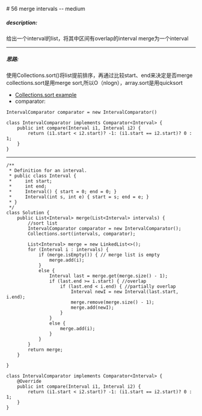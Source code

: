 \# 56 merge intervals -- medium
##### description:
给出一个interval的list，将其中区间有overlap的interval merge为一个interval
****************
##### 思路:
使用Collections.sort()将list提前排序，再通过比较start、end来决定是否merge
collections.sort是用merge sort,所以O（nlogn），array.sort是用quicksort
- [Collections.sort example](https://www.geeksforgeeks.org/collections-sort-java-examples/)
- comparator:  
```
IntervalComparator comparator = new IntervalComparator()

class IntervalComparator implements Comparator<Interval> {
    public int compare(Interval i1, Interval i2) {
        return (i1.start < i2.start)? -1: (i1.start == i2.start)? 0 : 1;
    }
}
```
********
```
/**
 * Definition for an interval.
 * public class Interval {
 *     int start;
 *     int end;
 *     Interval() { start = 0; end = 0; }
 *     Interval(int s, int e) { start = s; end = e; }
 * }
 */
class Solution {
    public List<Interval> merge(List<Interval> intervals) {
        //sort list
        IntervalComparator comparator = new IntervalComparator();
        Collections.sort(intervals, comparator);

        List<Interval> merge = new LinkedList<>();
        for (Interval i : intervals) {
            if (merge.isEmpty()) { // merge list is empty
                merge.add(i);
            }
            else {
                Interval last = merge.get(merge.size() - 1);
                if (last.end >= i.start) { //overlap
                    if (last.end < i.end) { //partially overlap
                        Interval newI = new Interval(last.start, i.end);
                        merge.remove(merge.size() - 1);
                        merge.add(newI);
                    }
                }
                else {
                    merge.add(i);
                }
            }        
        }
        return merge;
    }

}

class IntervalComparator implements Comparator<Interval> {
    @Override
    public int compare(Interval i1, Interval i2) {
        return (i1.start < i2.start)? -1: (i1.start == i2.start)? 0 : 1;
    }
}
```
